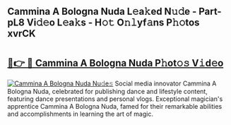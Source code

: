 ## Cammina A Bologna Nuda L𝚎a𝚔ed N𝚞𝚍e - Part-pL8 Vi𝚍𝚎o L𝚎a𝚔s - H𝚘𝚝 O𝚗𝚕yf𝚊ns P𝚑𝚘tos xvrCK

# <h2><a href="http://kf7rp7q.oniu.top/?m=Cammina+A+Bologna+Nuda">🔗👉 🔴 Cammina A Bologna Nuda P𝚑ot𝚘𝚜 V𝚒d𝚎o</a></h2>

[![Cammina A Bologna Nuda Nu𝚍e𝚜](https://i.imgur.com/0qMVB7G.gif)](http://kf7rp7q.oniu.top/?m=Cammina+A+Bologna+Nuda)
Social media innovator Cammina A Bologna Nuda, celebrated for publishing dance and lifestyle content, featuring dance presentations and personal vlogs. Exceptional magician's apprentice Cammina A Bologna Nuda, famed for their remarkable abilities and accomplishments in learning the art of magic.  
